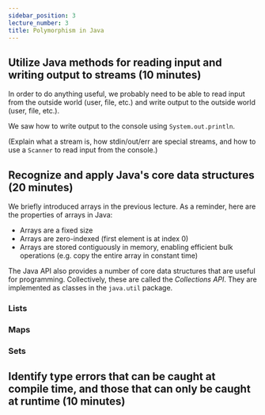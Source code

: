 ```yaml
---
sidebar_position: 3
lecture_number: 3
title: Polymorphism in Java
---
```

## Utilize Java methods for reading input and writing output to streams (10 minutes)
In order to do anything useful, we probably need to be able to read input from the outside world (user, file, etc.) and write output to the outside world (user, file, etc.).

We saw how to write output to the console using `System.out.println`.

(Explain what a stream is, how stdin/out/err are special streams, and how to use a `Scanner` to read input from the console.)



## Recognize and apply Java's core data structures (20 minutes)
We briefly introduced arrays in the previous lecture. As a reminder, here are the properties of arrays in Java:
- Arrays are a fixed size
- Arrays are zero-indexed (first element is at index 0)
- Arrays are stored contiguously in memory, enabling efficient bulk operations (e.g. copy the entire array in constant time)

The Java API also provides a number of core data structures that are useful for programming. Collectively, these are called the *Collections API*. They are implemented as classes in the `java.util` package.

### Lists

### Maps

### Sets



## Identify type errors that can be caught at compile time, and those that can only be caught at runtime (10 minutes)


